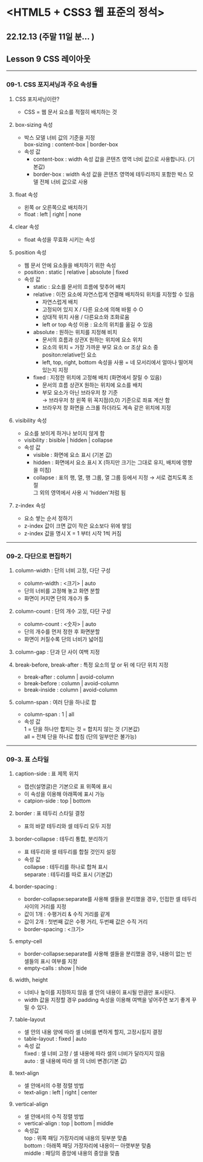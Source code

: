 # <HTML5 + CSS3 웹 표준의 정석>

## 22.12.13 (주말 11일 분... )

## Lesson 9 CSS 레이아웃
--------------------------------------
### 09-1. CSS 포지셔닝과 주요 속성들
1. CSS 포지셔닝이란?
   * CSS = 웹 문서 요소를 적절히 배치하는 것

2. box-sizing 속성
    * 박스 모델 너비 값의 기준을 지정 <br>
    box-sizing : content-box | border-box
    * 속성 값 <br>
      * content-box : width 속성 값을 콘텐츠 영역 너비 값으로 사용합니다. (기본값)
      * border-box : width 속성 값을 콘텐츠 영역에 테두리까지 포함한 박스 모델 전체 너비 값으로 사용
  
3. float 속성 
   * 왼쪽 or 오른쪽으로 배치하기
   * float : left | right | none
  
4. clear 속성
    * float 속성을 무효화 시키는 속성
  
5. position 속성
   * 웹 문서 안에 요소들을 배치하기 위한 속성
   * position : static | relative | absolute | fixed
   * 속성 값 <br>
     * static : 요소를 문서의 흐름에 맞추어 배치
     * relative : 이전 요소에 자연스럽게 연결해 배치하되 위치를 지정할 수 있음
       * 자연스럽게 배치
       * 고정되어 있지 X / 다른 요소에 의해 바뀔 수 O
       * 상대적 위치 사용 / 다른요소와 조화로움
       * left or top 속성 이용 : 요소의 위치를 옮길 수 있음
     * absolute : 원하는 위치를 지정해 비치
       * 문서의 흐름과 상관X 원하는 위치에 요소 위치
       * 요소의 위치 = 가장 가까운 부모 요소 or 조상 요소 중 positon:relative인 요소
       * left, top, right, bottom 속성을 사용 = 네 모서리에서 얼마나 떨어져 있는지 지정
     * fixed : 지정한 위치에 고정해 배치 (화면에서 잘릴 수 있음)
       * 문서의 흐름 상관X 원하는 위치에 요소를 배치
       * 부모 요소가 아닌 브라우저 창 기준 <br> → 브라우저 창 왼쪽 위 꼭지점(0,0) 기준으로 좌표 계산 함
       * 브라우저 창 화면을 스크롤 하더라도 계속 같은 위치에 지정
  
6. visibility 속성
   * 요소를 보이게 하거나 보이지 않게 함
   * visibility : bisible | hidden | collapse
   * 속성 값 <br>
     * visible : 화면에 요소 표시 (기본 값)
     * hidden : 화면에서 요소 표시 X (하지만 크기는 그대로 유지, 배치에 영향을 미침)
     * collapse : 표의 행, 열, 행 그룹, 열 그룹 등에서 지정 → 서로 겹치도록 조절 <br> 그 외의 영역에서 사용 시 'hidden'처럼 됨
  
7. z-index 속성
    * 요소 쌓는 순서 정하기
    * z-index 값이 크면 값이 작은 요소보다 위에 쌓임
    * z-index 값을 명시 X = 1 부터 시작 1씩 커짐
--------------------------------------
### 09-2. 다단으로 편집하기
1. column-width : 단의 너비 고정, 다단 구성
   * column-width : <크기> | auto
   * 단의 너비를 고정해 놓고 화면 분할
   * 화면이 커지면 단의 개수가 多

2. column-count : 단의 개수 고정, 다단 구성
    * column-count : <숫자> | auto
    * 단의 개수를 먼저 정한 후 화면분할
    * 화면이 커질수록 단의 너비가 넓어짐

3. column-gap : 단과 단 사이 여백 지정

4. break-before, break-after : 특정 요소의 앞 or 뒤 에 다단 위치 지정
    * break-after : column | avoid-column
    * break-before : column | avoid-column
    * break-inside : column | avoid-column

5. column-span : 여러 단을 하나로 합
   * column-span : 1 | all
   * 속성 값 <br>
    1 = 단을 하나만 합치는 것 = 합치지 않는 것 (기본값) <br>
    all = 전체 단을 하나로 합침 (단의 일부만은 불가능)
--------------------------------------
### 09-3. 표 스타일
1. caption-side : 표 제목 위치
   * 캡션(설명글)은 기본으로 표 위쪽에 표시
   * 이 속성을 이용해 아래쪽에 표시 가능
   * catpion-side : top | bottom

2. border : 표 테두리 스타일 결정
   * 표의 바깥 테두리와 셀 테두리 모두 지정

3. border-collapse : 테두리 통합, 분리하기
   * 표 테두리와 셀 테두리를 합칠 것인지 설정
   * 속성 값 <br>
    collapse : 테두리를 하나로 합쳐 표시 <br>
    separate : 테두리를 따로 표시 (기본값)

4. border-spacing : 
    * border-collapse:separate를 사용해 셀들을 분리했을 경우, 인접한 셀 테두리 사이의 거리를 지정
    * 값이 1개 : 수평거리 & 수직 거리를 같게
    * 값이 2개 : 첫번째 값은 수평 거리, 두번째 값은 수직 거리
    * border-spacing : <크기>
5. empty-cell
   * border-collapse:separate를 사용해 셀들을 분리했을 경우, 내용이 없는 빈 셀들의 표시 여부를 지정
   * empty-calls : show | hide

6. width, height
   * 너비나 높이를 지정하지 않음 셀 안의 내용이 표시될 만큼만 표시된다.
   * width 값을 지정할 경우 padding 속성을 이용해 여백을 넣어주면 보기 좋게 꾸밀 수 있다.

7. table-layout
   * 셀 안의 내용 양에 따라 셀 너비를 변하게 할지, 고정시킬지 결정
   * table-layout : fixed | auto
   * 속성 값<br>
  fixed : 셀 너비 고정 / 셀 내용에 따라 셀의 너비가 달라지지 않음 <br>
  auto : 셀 내용에 따라 셀 의 너비 변경(기본 값)

8. text-align
   * 셀 안에서의 수평 정렬 방법
   * text-align : left | right | center

9. vertical-align
   * 셀 안에서의 수직 정렬 방법
   * vertical-align : top | bottom | middle
   * 속성값 <br>
   top : 위쪽 패딩 가장자리에 내용의 뒷부분 맞춤 <br>
   bottom : 아래쪽 패딩 가장자리에 내용이ㅡ 아랫부분 맞춤 <br>
   middle : 패딩의 중앙에 내용의 중앙을 맞춤      